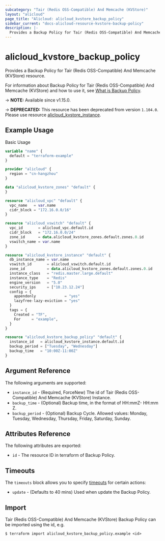 ```yaml
---
subcategory: "Tair (Redis OSS-Compatible) And Memcache (KVStore)"
layout: "alicloud"
page_title: "Alicloud: alicloud_kvstore_backup_policy"
sidebar_current: "docs-alicloud-resource-kvstore-backup-policy"
description: |-
  Provides a Backup Policy for Tair (Redis OSS-Compatible) And Memcache (KVStore) resource.
---
```


# alicloud_kvstore_backup_policy

Provides a Backup Policy for Tair (Redis OSS-Compatible) And Memcache (KVStore) resource.

For information about Backup Policy for Tair (Redis OSS-Compatible) And Memcache (KVStore) and how to use it, see [What is Backup Policy](https://www.alibabacloud.com/help/en/redis/developer-reference/api-r-kvstore-2015-01-01-modifybackuppolicy-redis).

-> **NOTE:** Available since v1.15.0.

-> **DEPRECATED:**  This resource  has been deprecated from version `1.104.0`. Please use resource [alicloud_kvstore_instance](https://www.terraform.io/docs/providers/alicloud/r/kvstore_instance).

## Example Usage

Basic Usage

```terraform
variable "name" {
  default = "terraform-example"
}

provider "alicloud" {
  region = "cn-hangzhou"
}

data "alicloud_kvstore_zones" "default" {
}

resource "alicloud_vpc" "default" {
  vpc_name   = var.name
  cidr_block = "172.16.0.0/16"
}

resource "alicloud_vswitch" "default" {
  vpc_id       = alicloud_vpc.default.id
  cidr_block   = "172.16.0.0/24"
  zone_id      = data.alicloud_kvstore_zones.default.zones.0.id
  vswitch_name = var.name
}

resource "alicloud_kvstore_instance" "default" {
  db_instance_name = var.name
  vswitch_id       = alicloud_vswitch.default.id
  zone_id          = data.alicloud_kvstore_zones.default.zones.0.id
  instance_class   = "redis.master.large.default"
  instance_type    = "Redis"
  engine_version   = "5.0"
  security_ips     = ["10.23.12.24"]
  config = {
    appendonly             = "yes"
    lazyfree-lazy-eviction = "yes"
  }
  tags = {
    Created = "TF",
    For     = "example",
  }
}

resource "alicloud_kvstore_backup_policy" "default" {
  instance_id   = alicloud_kvstore_instance.default.id
  backup_period = ["Tuesday", "Wednesday"]
  backup_time   = "10:00Z-11:00Z"
}
```

## Argument Reference

The following arguments are supported:

* `instance_id` - (Required, ForceNew) The id of Tair (Redis OSS-Compatible) And Memcache (KVStore) Instance.
* `backup_time` - (Optional) Backup time, in the format of HH:mmZ- HH:mm Z.
* `backup_period` - (Optional) Backup Cycle. Allowed values: Monday, Tuesday, Wednesday, Thursday, Friday, Saturday, Sunday.

## Attributes Reference

The following attributes are exported:

* `id` - The resource ID in terraform of Backup Policy.

## Timeouts

The `timeouts` block allows you to specify [timeouts](https://developer.hashicorp.com/terraform/language/resources/syntax#operation-timeouts) for certain actions:

* `update` - (Defaults to 40 mins) Used when update the Backup Policy.

## Import

Tair (Redis OSS-Compatible) And Memcache (KVStore) Backup Policy can be imported using the id, e.g.

```shell
$ terraform import alicloud_kvstore_backup_policy.example <id>
```
